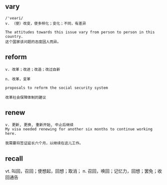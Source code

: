 ## vary
```
/'veəri/
v. （使）改变，使多样化；变化；不同，有差异

The attitudes towards this issue vary from person to person in this country.
这个国家该问题的态度因人而异。
```

## reform
```
v. 改革；改进；改造；改过自新

n. 改革，变革

proposals to reform the social security system

改革社会保障体制的建议
```

## renew
```
v. 更新, 更换, 重新开始, 中止后继续
My visa needed renewing for another six months to continue working here.

我需要将签证延长六个月，以继续在这儿工作。
```

## recall
vt. 叫回，召回；使想起，回想；取消；
n. 召回，唤回；记忆力，回想；罢免；收回通告